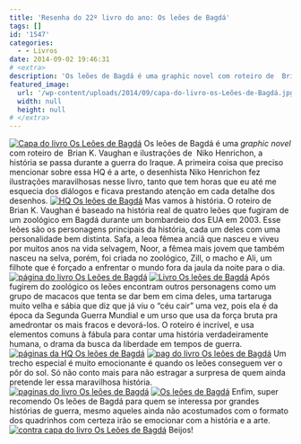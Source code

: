 ```yaml
---
title: 'Resenha do 22º livro do ano: Os leões de Bagdá'
tags: []
id: '1547'
categories:
  - - Livros
date: 2014-09-02 19:46:31
# <extra>
description: 'Os leões de Bagdá é uma graphic novel com roteiro de  Brian K. Vaughan e ilustrações de  Niko Henrichon, a história se passa durante a guerra do Iraque. A primeira coisa que preciso mencionar sobre essa HQ é a arte, o desenhista Niko Henrichon fez ilustrações maravilhosas nesse livro, tanto que tem horas que eu até me esquecia dos diálogos e ficava prestando atenção em cada detalhe dos desenhos. Mas vamos à história. O roteiro de Brian K. Vaughan é baseado na história real de quatro leões que fugiram de um zoológico em Bagdá durante um bombardeio dos EUA em 2003. Esse leões são os personagens principais da história, cada um deles com uma  personalidade bem distinta. Safa, a leoa fêmea anciã que nasceu e viveu por muitos anos na vida selvagem, Noor, a fêmea mais jovem que também nasceu &hellip;'
featured_image: 
  url: '/wp-content/uploads/2014/09/capa-do-livro-os-Leões-de-Bagdá.jpg'
  width: null
  height: null
# </extra>
---
```


[![Capa do livro Os Leões de Bagdá](/wp-content/uploads/2014/09/capa-do-livro-os-Leões-de-Bagdá.jpg)](/wp-content/uploads/2014/09/capa-do-livro-os-Leões-de-Bagdá.jpg) Os leões de Bagdá é uma _graphic novel_ com roteiro de  Brian K. Vaughan e ilustrações de  Niko Henrichon, a história se passa durante a guerra do Iraque. A primeira coisa que preciso mencionar sobre essa HQ é a arte, o desenhista Niko Henrichon fez ilustrações maravilhosas nesse livro, tanto que tem horas que eu até me esquecia dos diálogos e ficava prestando atenção em cada detalhe dos desenhos. [![HQ Os leões de Bagdá](/wp-content/uploads/2014/09/HQ-Os-leões-de-Bagdá.jpg)](/wp-content/uploads/2014/09/HQ-Os-leões-de-Bagdá.jpg) Mas vamos à história. O roteiro de Brian K. Vaughan é baseado na história real de quatro leões que fugiram de um zoológico em Bagdá durante um bombardeio dos EUA em 2003. Esse leões são os personagens principais da história, cada um deles com uma  personalidade bem distinta. Safa, a leoa fêmea anciã que nasceu e viveu por muitos anos na vida selvagem, Noor, a fêmea mais jovem que também nasceu na selva, porém, foi criada no zoológico, Zill, o macho e Ali, um filhote que é forçado a enfrentar o mundo fora da jaula da noite para o dia. [![página do livro Os Leões de Bagdá](/wp-content/uploads/2014/09/página-do-livro-Os-Leões-de-Bagdá.jpg)](/wp-content/uploads/2014/09/página-do-livro-Os-Leões-de-Bagdá.jpg) [![Livro Os leões de Bagdá](/wp-content/uploads/2014/09/Livro-Os-leões-de-Bagdá.jpg)](/wp-content/uploads/2014/09/Livro-Os-leões-de-Bagdá.jpg) Após fugirem do zoológico os leões encontram outros personagens como um grupo de macacos que tenta se dar bem em cima deles, uma tartaruga muito velha e sábia que diz que já viu o “céu cair” uma vez, pois ela é da época da Segunda Guerra Mundial e um urso que usa da força bruta pra amedrontar os mais fracos e devorá-los. O roteiro é incrível, e usa elementos comuns à fábula para contar uma história verdadeiramente humana, o drama da busca da liberdade em tempos de guerra. [![páginas da HQ Os leões de Bagdá](/wp-content/uploads/2014/09/páginas-da-HQ-Os-leões-de-Bagdá.jpg)](/wp-content/uploads/2014/09/páginas-da-HQ-Os-leões-de-Bagdá.jpg) [![pag do livro Os leões de Bagdá](/wp-content/uploads/2014/09/pag-do-livro-Os-leões-de-Bagdá.jpg)](/wp-content/uploads/2014/09/pag-do-livro-Os-leões-de-Bagdá.jpg) Um trecho especial é muito emocionante é quando os leões conseguem ver o pôr do sol. Só não conto mais para não estragar a surpresa de quem ainda pretende ler essa maravilhosa história. [![paginas do livro Os leões de Bagdá](/wp-content/uploads/2014/09/paginas-do-livro-Os-leões-de-Bagdá.jpg)](/wp-content/uploads/2014/09/paginas-do-livro-Os-leões-de-Bagdá.jpg) [![Os leões de Bagdá](/wp-content/uploads/2014/09/Os-leões-de-Bagdá.jpg)](/wp-content/uploads/2014/09/Os-leões-de-Bagdá.jpg) Enfim, super recomendo Os leões de Bagdá para quem se interessa por grandes histórias de guerra, mesmo aqueles ainda não acostumados com o formato dos quadrinhos com certeza irão se emocionar com a história e a arte. [![contra capa do livro Os Leões de Bagdá](/wp-content/uploads/2014/09/contra-capa-do-livro-Os-Leões-de-Bagdá.jpg)](/wp-content/uploads/2014/09/contra-capa-do-livro-Os-Leões-de-Bagdá.jpg) Beijos!
